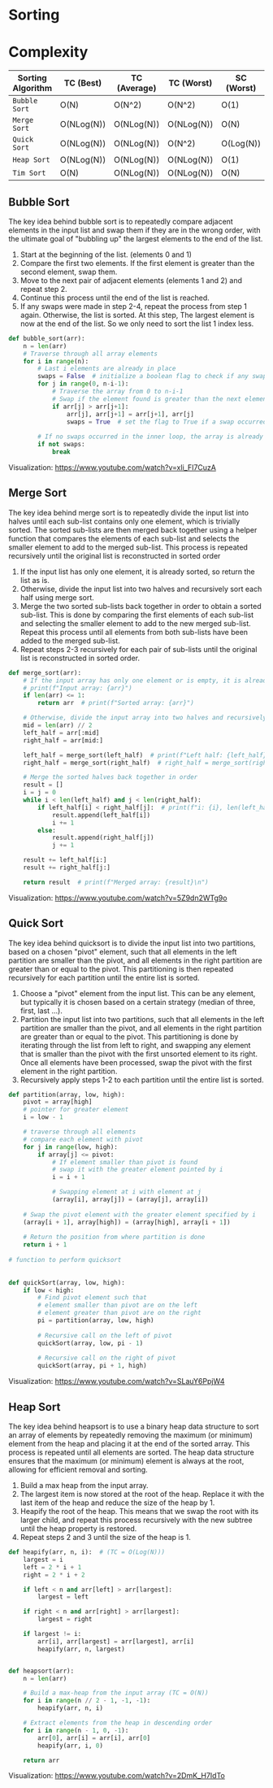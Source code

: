 # Sorting
# Complexity
| Sorting Algorithm | TC (Best) | TC (Average) | TC (Worst) | SC (Worst) | Stable |
| --- | --- | --- | --- | --- | --- |
| `Bubble Sort` | O(N) | O(N^2) | O(N^2) | O(1) | Yes |
| `Merge Sort` | O(NLog(N)) | O(NLog(N)) | O(NLog(N)) | O(N) | Yes |
| `Quick Sort` | O(NLog(N)) | O(NLog(N)) | O(N^2) | O(Log(N)) | No |
| `Heap Sort` | O(NLog(N)) | O(NLog(N)) | O(NLog(N)) | O(1) | No |
| `Tim Sort` | O(N) | O(NLog(N)) | O(NLog(N)) | O(N) | Yes |


## Bubble Sort
The key idea behind bubble sort is to repeatedly compare adjacent elements in the input list and swap them if they are in the wrong order, with the ultimate goal of "bubbling up" the largest elements to the end of the list.

1. Start at the beginning of the list. (elements 0 and 1)
2. Compare the first two elements. If the first element is greater than the second element, swap them.
3. Move to the next pair of adjacent elements (elements 1 and 2) and repeat step 2.
4. Continue this process until the end of the list is reached.
5. If any swaps were made in step 2-4, repeat the process from step 1 again. Otherwise, the list is sorted. At this step, The largest element is now at the end of the list. So we only need to sort the list 1 index less.

```python
def bubble_sort(arr):
    n = len(arr)
    # Traverse through all array elements
    for i in range(n):
        # Last i elements are already in place
        swaps = False  # initialize a boolean flag to check if any swaps occurred
        for j in range(0, n-i-1):
            # Traverse the array from 0 to n-i-1
            # Swap if the element found is greater than the next element
            if arr[j] > arr[j+1]:
                arr[j], arr[j+1] = arr[j+1], arr[j]
                swaps = True  # set the flag to True if a swap occurred
        
        # If no swaps occurred in the inner loop, the array is already sorted
        if not swaps:
            break
```

Visualization: https://www.youtube.com/watch?v=xli_FI7CuzA

## Merge Sort
The key idea behind merge sort is to repeatedly divide the input list into halves until each sub-list contains only one element, which is trivially sorted. The sorted sub-lists are then merged back together using a helper function that compares the elements of each sub-list and selects the smaller element to add to the merged sub-list. This process is repeated recursively until the original list is reconstructed in sorted order

1. If the input list has only one element, it is already sorted, so return the list as is.
2. Otherwise, divide the input list into two halves and recursively sort each half using merge sort.
3. Merge the two sorted sub-lists back together in order to obtain a sorted sub-list. This is done by comparing the first elements of each sub-list and selecting the smaller element to add to the new merged sub-list. Repeat this process until all elements from both sub-lists have been added to the merged sub-list.
4. Repeat steps 2-3 recursively for each pair of sub-lists until the original list is reconstructed in sorted order.

```python
def merge_sort(arr):
    # If the input array has only one element or is empty, it is already sorted
    # print(f"Input array: {arr}")
    if len(arr) <= 1:  
        return arr  # print(f"Sorted array: {arr}")

    # Otherwise, divide the input array into two halves and recursively sort each half
    mid = len(arr) // 2
    left_half = arr[:mid]
    right_half = arr[mid:]

    left_half = merge_sort(left_half)  # print(f"Left half: {left_half}")
    right_half = merge_sort(right_half)  # right_half = merge_sort(right_half)

    # Merge the sorted halves back together in order
    result = []
    i = j = 0
    while i < len(left_half) and j < len(right_half):
        if left_half[i] < right_half[j]:  # print(f"i: {i}, len(left_half): {len(left_half)} and j:{j}, len(right_half): {len(right_half)}")
            result.append(left_half[i])
            i += 1
        else:
            result.append(right_half[j])
            j += 1

    result += left_half[i:]
    result += right_half[j:]

    return result  # print(f"Merged array: {result}\n")
```

Visualization: https://www.youtube.com/watch?v=5Z9dn2WTg9o

## Quick Sort
The key idea behind quicksort is to divide the input list into two partitions, based on a chosen "pivot" element, such that all elements in the left partition are smaller than the pivot, and all elements in the right partition are greater than or equal to the pivot. This partitioning is then repeated recursively for each partition until the entire list is sorted.

1. Choose a "pivot" element from the input list. This can be any element, but typically it is chosen based on a certain strategy (median of three, first, last ...).
2. Partition the input list into two partitions, such that all elements in the left partition are smaller than the pivot, and all elements in the right partition are greater than or equal to the pivot. This partitioning is done by iterating through the list from left to right, and swapping any element that is smaller than the pivot with the first unsorted element to its right. Once all elements have been processed, swap the pivot with the first element in the right partition.
3. Recursively apply steps 1-2 to each partition until the entire list is sorted.

```python
def partition(array, low, high):
    pivot = array[high]
    # pointer for greater element
    i = low - 1

    # traverse through all elements
    # compare each element with pivot
    for j in range(low, high):
        if array[j] <= pivot:
            # If element smaller than pivot is found
            # swap it with the greater element pointed by i
            i = i + 1

            # Swapping element at i with element at j
            (array[i], array[j]) = (array[j], array[i])
 
    # Swap the pivot element with the greater element specified by i
    (array[i + 1], array[high]) = (array[high], array[i + 1])
 
    # Return the position from where partition is done
    return i + 1
 
# function to perform quicksort
 
 
def quickSort(array, low, high):
    if low < high:
        # Find pivot element such that
        # element smaller than pivot are on the left
        # element greater than pivot are on the right
        pi = partition(array, low, high)
 
        # Recursive call on the left of pivot
        quickSort(array, low, pi - 1)
 
        # Recursive call on the right of pivot
        quickSort(array, pi + 1, high)
```

Visualization: https://www.youtube.com/watch?v=SLauY6PpjW4

## Heap Sort
The key idea behind heapsort is to use a binary heap data structure to sort an array of elements by repeatedly removing the maximum (or minimum) element from the heap and placing it at the end of the sorted array. This process is repeated until all elements are sorted. The heap data structure ensures that the maximum (or minimum) element is always at the root, allowing for efficient removal and sorting.

1. Build a max heap from the input array.
2. The largest item is now stored at the root of the heap. Replace it with the last item of the heap and reduce the size of the heap by 1.
3. Heapify the root of the heap. This means that we swap the root with its larger child, and repeat this process recursively with the new subtree until the heap property is restored.
4. Repeat steps 2 and 3 until the size of the heap is 1.

```python
def heapify(arr, n, i):  # (TC = O(Log(N)))
    largest = i
    left = 2 * i + 1
    right = 2 * i + 2

    if left < n and arr[left] > arr[largest]:
        largest = left

    if right < n and arr[right] > arr[largest]:
        largest = right

    if largest != i:
        arr[i], arr[largest] = arr[largest], arr[i]
        heapify(arr, n, largest)


def heapsort(arr):
    n = len(arr)

    # Build a max-heap from the input array (TC = O(N))
    for i in range(n // 2 - 1, -1, -1):
        heapify(arr, n, i)

    # Extract elements from the heap in descending order
    for i in range(n - 1, 0, -1):
        arr[0], arr[i] = arr[i], arr[0]
        heapify(arr, i, 0)

    return arr
```

Visualization: https://www.youtube.com/watch?v=2DmK_H7IdTo
